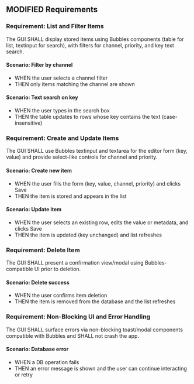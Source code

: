 ## MODIFIED Requirements

### Requirement: List and Filter Items
The GUI SHALL display stored items using Bubbles components (table for list, textinput for search), with filters for channel, priority, and key text search.

#### Scenario: Filter by channel
- WHEN the user selects a channel filter
- THEN only items matching the channel are shown

#### Scenario: Text search on key
- WHEN the user types in the search box
- THEN the table updates to rows whose key contains the text (case-insensitive)

### Requirement: Create and Update Items
The GUI SHALL use Bubbles textinput and textarea for the editor form (key, value) and provide select-like controls for channel and priority.

#### Scenario: Create new item
- WHEN the user fills the form (key, value, channel, priority) and clicks Save
- THEN the item is stored and appears in the list

#### Scenario: Update item
- WHEN the user selects an existing row, edits the value or metadata, and clicks Save
- THEN the item is updated (key unchanged) and list refreshes

### Requirement: Delete Item
The GUI SHALL present a confirmation view/modal using Bubbles-compatible UI prior to deletion.

#### Scenario: Delete success
- WHEN the user confirms item deletion
- THEN the item is removed from the database and the list refreshes

### Requirement: Non-Blocking UI and Error Handling
The GUI SHALL surface errors via non-blocking toast/modal components compatible with Bubbles and SHALL not crash the app.

#### Scenario: Database error
- WHEN a DB operation fails
- THEN an error message is shown and the user can continue interacting or retry
